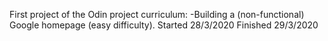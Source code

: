 First project of the Odin project curriculum: 
-Building a (non-functional) Google homepage (easy difficulty).
Started 28/3/2020
Finished 29/3/2020